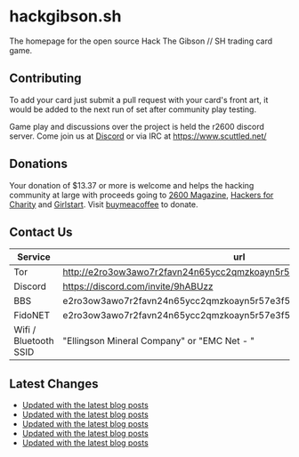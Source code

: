 # hackgibson.sh
The homepage for the open source Hack The Gibson // SH trading card game.


## Contributing

To add your card just submit a pull request with your card's front art, it would be added to the next run of set after community play testing.

Game play and discussions over the project is held the r2600 discord server. Come join us at [Discord](https://discord.com/invite/9hABUzz) or via IRC at https://www.scuttled.net/


## Donations

Your donation of $13.37 or more is welcome and helps the hacking community at large with proceeds going to [2600 Magazine](https://2600.com/), [Hackers for Charity](https://hackersforcharity.org) and [Girlstart](https://girlstart.org).  Visit [buymeacoffee](https://www.buymeacoffee.com/hackgibson.sh) to donate.


## Contact Us

Service | url
-|-
Tor | http://e2ro3ow3awo7r2favn24n65ycc2qmzkoayn5r57e3f56nvjwdcgg32ad.onion
Discord | https://discord.com/invite/9hABUzz
BBS | e2ro3ow3awo7r2favn24n65ycc2qmzkoayn5r57e3f56nvjwdcgg32ad.onion:23
FidoNET | e2ro3ow3awo7r2favn24n65ycc2qmzkoayn5r57e3f56nvjwdcgg32ad.onion:24554
Wifi / Bluetooth SSID | "Ellingson Mineral Company" or "EMC Net - <fidonet address>"

## Latest Changes
<!-- BLOG-POST-LIST:START -->
- [Updated with the latest blog posts](https://github.com/DFW2600/hackgibson.sh/commit/2638a0fe9a269e2ce982ada1992b4268e861775c)
- [Updated with the latest blog posts](https://github.com/DFW2600/hackgibson.sh/commit/c1252efe31ec182e1e07082e07f0f02db7bb64d5)
- [Updated with the latest blog posts](https://github.com/DFW2600/hackgibson.sh/commit/9e56ab1f200b41d3379f011fb43aeb4fd000e514)
- [Updated with the latest blog posts](https://github.com/DFW2600/hackgibson.sh/commit/b2525efc46c875ad90e7c0ba607df58cf1bb1b29)
- [Updated with the latest blog posts](https://github.com/DFW2600/hackgibson.sh/commit/b87590f19e29d03e588b9ed0bb1cd0037987f3d5)
<!-- BLOG-POST-LIST:END -->
